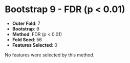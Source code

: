 # Bootstrap 9 - FDR (p < 0.01)

- **Outer Fold**: 7
- **Bootstrap**: 9
- **Method**: FDR (p < 0.01)
- **Fold Seed**: 56
- **Features Selected**: 0

No features were selected by this method.
